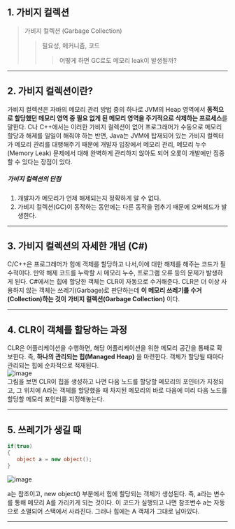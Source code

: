 ## 1. 가비지 컬렉션

> 가비지 컬렉션 (Garbage Collection)
>> 필요성, 메커니즘, 코드
>>> 어떻게 하면 GC로도 메모리 leak이 발생될까?    
---    
## 2. 가비지 컬렉션이란?
가비지 컬렉션은 자바의 메모리 관리 방법 중의 하나로 JVM의 Heap 영역에서 **동적으로 할당했던 메모리 영역 중 필요 없게 된 메모리 영역을 주기적으로 삭제하는 프로세스**를 말한다. C나 C++에서는 이러한 가비지 컬렉션이 없어 프로그래머가 수동으로 메모리 할당과 해제를 일일이 해줘야 하는 반면, Java는 JVM에 탑재되어 있는 가비지 컬렉터가 메모리 관리를 대행해주기 때문에 개발자 입장에서 메모리 관리, 메모리 누수(Memory Leak) 문제에서 대해 완벽하게 관리하지 않아도 되어 오롯이 개발에만 집중할 수 있다는 장점이 있다.    

 ##### 가비지 컬렉션의 단점
1. 개발자가 메모리가 언제 해제되는지 정확하게 알 수 없다.
2. 가비지 컬렉션(GC)이 동작하는 동안에는 다른 동작을 멈추기 때문에 오버헤드가 발생한다.

---
## 3. 가비지 컬렉션의 자세한 개념 (C#)

C/C++은 프로그래머가 힙에 객체를 할당하고 나서,이에 대한 해제를 해주는 코드가 필수적이다. 만약 해제 코드를 누락할 시 메모리 누수, 프로그램 오류 등의 문제가 발생하게 된다.
C#에서는 힙에 할당한 객체는 CLR이 자동으로 수거해준다.
CLR은 더 이상 사용하지 않는 객체는 쓰레기(Garbage)로 판단하는데 **이 메모리 쓰레기를 수거(Collection)하는 것이 가비지 컬렉션(Garbage Collection)** 이다.

---

## 4. CLR이 객체를 할당하는 과정
CLR은 어플리케이션을 수행하면, 해당 어플리케이션을 위한 메모리 공간을 통째로 확보한다. 즉, **하나의 관리되는 힙(Managed Heap)** 을 마련한다. 객체가 할당될 때마다 관리되는 힙에 순차적으로 적재된다.  
![image](https://github.com/Oeuni/BigData/assets/100830777/81ad4adb-3419-4c00-bfa3-7d253681dc79)  
그림을 보면 CLR이 힙을 생성하고 나면 다음 노드를 할당할 메모리의 포인터가 지정되고, 그 위치에 A라는 객체를 할당했을 때 차지된 메모리의 바로 다음에 미리 다음 노드를 할당할 메모리 포인터를 지정해놓는다.

---

## 5. 쓰레기가 생길 때
```C#
if(true)
{
   object a = new object();
}
```

![image](https://github.com/Oeuni/BigData/assets/100830777/fe292b53-bc22-46db-9619-d2908f46d74a)

a는 참조이고, new object() 부분에서 힙에 할당되는 객체가 생성된다. 즉, a라는 변수를 통해 메모리 A를 가리키게 되는 것이다. 이 코드가 실행되고 나면 참조변수 a는 자동으로 소멸되어 스택에서 사라진다. 그러나 힙에는 A 객체가 그대로 남아있다.

---

